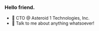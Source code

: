 ### Hello friend.

- 🔭 CTO @ Asteroid 1 Technologies, Inc.
- 💬 Talk to me about anything whatsoever!

